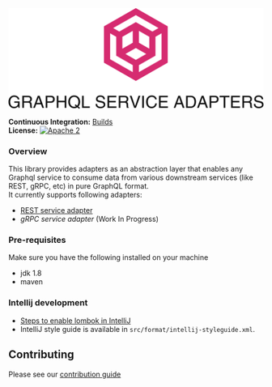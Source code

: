 <div align="center">

  ![graphql-adapter](./graphql_service_adapters.png)

</div>

**Continuous Integration:** [Builds](https://circleci.com/gh/intuit/graphql-service-adapters) <br/>
**License:** [![Apache 2](http://img.shields.io/badge/license-Apache%202-brightgreen.svg)](http://www.apache.org/licenses/LICENSE-2.0) <br/>


### Overview
This library provides adapters as an abstraction layer that enables any Graphql service to consume data from various downstream services (like REST, gRPC, etc) in 
pure GraphQL format.  
It currently supports following adapters: 
* [REST service adapter](mkdocs/docs/rest-adapter.md)
* *gRPC service adapter* (Work In Progress) 


### Pre-requisites

Make sure you have the following installed on your machine

* jdk 1.8
* maven

### Intellij development

* [Steps to enable lombok in IntelliJ](https://www.baeldung.com/lombok-ide)
* IntelliJ style guide is available in `src/format/intellij-styleguide.xml`. 

## Contributing

Please see our [contribution guide](.github/CONTRIBUTING.md)
